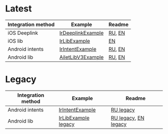 # Latest
  Integration method | Example | Readme
------------- | ------------- | -------------
iOS Deeplink  |  [IrDeeplinkExample](https://github.com/intrtl/AiletLibraryExamples/tree/master/iOS/IrDeeplinkExample) | [RU](https://github.com/intrtl/AiletLibraryExamples/blob/master/iOS/IrDeeplinkExample/README.md), [EN](https://github.com/intrtl/AiletLibraryExamples/blob/master/iOS/IrDeeplinkExample/readme_en.md)
iOS lib | [IrLibExample](https://github.com/intrtl/AiletLibraryExamples/tree/master/iOS/IrLibExample) | [EN](https://github.com/intrtl/AiletLibraryExamples/blob/master/iOS/IrLibExample/readme.md)
Android intents | [IrIntentExample](https://github.com/intrtl/AiletLibraryExamples/tree/master/Android/IrIntentExample) | [RU](https://github.com/intrtl/AiletLibraryExamples/blob/master/Android/IrIntentExample/readme_v2.md), [EN](https://github.com/intrtl/AiletLibraryExamples/blob/master/Android/IrIntentExample/readme_v2_en.md)
Android lib | [AiletLibV3Example](https://github.com/intrtl/AiletLibV3Example) | [RU](https://github.com/intrtl/AiletLibV3Example), [EN](https://github.com/intrtl/AiletLibV3Example/blob/main/readme_en.md)
# Legacy

  Integration method | Example | Readme
------------- | ------------- | -------------
Android intents | [IrIntentExample](https://github.com/intrtl/AiletLibraryExamples/tree/master/Android/IrIntentExample) | [RU legacy](https://github.com/intrtl/AiletLibraryExamples/blob/master/Android/IrIntentExample/readme.md)
Android lib | [IrLibExample legacy](https://github.com/intrtl/AiletLibraryExamples/tree/master/Android/IrLibExample) | [RU legacy](https://github.com/intrtl/AiletLibraryExamples/blob/master/Android/IrLibExample/readme.md), [EN legacy](https://github.com/intrtl/AiletLibraryExamples/blob/master/Android/IrLibExample/readme_en.md)